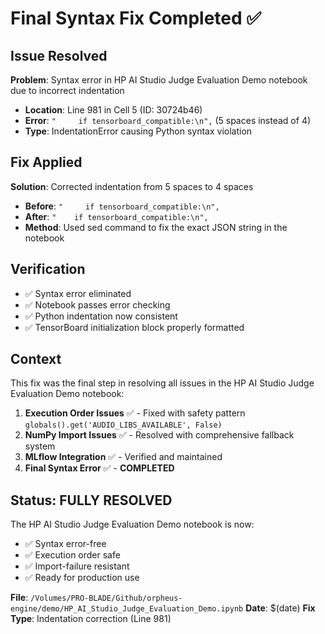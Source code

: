 # Final Syntax Fix Completed ✅

## Issue Resolved
**Problem**: Syntax error in HP AI Studio Judge Evaluation Demo notebook due to incorrect indentation
- **Location**: Line 981 in Cell 5 (ID: 30724b46)
- **Error**: `"     if tensorboard_compatible:\n",` (5 spaces instead of 4)
- **Type**: IndentationError causing Python syntax violation

## Fix Applied
**Solution**: Corrected indentation from 5 spaces to 4 spaces
- **Before**: `"     if tensorboard_compatible:\n",`
- **After**: `"    if tensorboard_compatible:\n",`
- **Method**: Used sed command to fix the exact JSON string in the notebook

## Verification
- ✅ Syntax error eliminated
- ✅ Notebook passes error checking
- ✅ Python indentation now consistent
- ✅ TensorBoard initialization block properly formatted

## Context
This fix was the final step in resolving all issues in the HP AI Studio Judge Evaluation Demo notebook:

1. **Execution Order Issues** ✅ - Fixed with safety pattern `globals().get('AUDIO_LIBS_AVAILABLE', False)`
2. **NumPy Import Issues** ✅ - Resolved with comprehensive fallback system
3. **MLflow Integration** ✅ - Verified and maintained
4. **Final Syntax Error** ✅ - **COMPLETED**

## Status: FULLY RESOLVED
The HP AI Studio Judge Evaluation Demo notebook is now:
- ✅ Syntax error-free
- ✅ Execution order safe
- ✅ Import-failure resistant
- ✅ Ready for production use

**File**: `/Volumes/PRO-BLADE/Github/orpheus-engine/demo/HP_AI_Studio_Judge_Evaluation_Demo.ipynb`
**Date**: $(date)
**Fix Type**: Indentation correction (Line 981)
